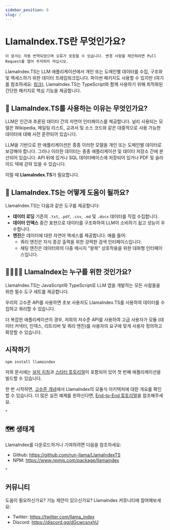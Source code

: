 ```yaml
---
sidebar_position: 0
slug: /
---
```


# LlamaIndex.TS란 무엇인가요?

`이 문서는 자동 번역되었으며 오류가 포함될 수 있습니다. 변경 사항을 제안하려면 Pull Request를 열어 주저하지 마십시오.`

LlamaIndex.TS는 LLM 애플리케이션에서 개인 또는 도메인별 데이터를 수집, 구조화 및 액세스하기 위한 데이터 프레임워크입니다. 파이썬 패키지도 사용할 수 있지만 (여기를 참조하세요: [링크](https://docs.llamaindex.ai/en/stable/)), LlamaIndex.TS는 TypeScript와 함께 사용하기 위해 최적화된 간단한 패키지로 핵심 기능을 제공합니다.

## 🚀 LlamaIndex.TS를 사용하는 이유는 무엇인가요?

LLM은 인간과 추론된 데이터 간의 자연어 인터페이스를 제공합니다. 널리 사용되는 모델은 Wikipedia, 메일링 리스트, 교과서 및 소스 코드와 같은 대중적으로 사용 가능한 데이터에 대해 사전 훈련되어 있습니다.

LLM을 기반으로 한 애플리케이션은 종종 이러한 모델을 개인 또는 도메인별 데이터로 보강해야 합니다. 그러나 이러한 데이터는 종종 애플리케이션 및 데이터 저장소 간에 분산되어 있습니다. API 뒤에 있거나 SQL 데이터베이스에 저장되어 있거나 PDF 및 슬라이드 덱에 갇혀 있을 수 있습니다.

이럴 때 **LlamaIndex.TS**가 필요합니다.

## 🦙 LlamaIndex.TS는 어떻게 도움이 될까요?

LlamaIndex.TS는 다음과 같은 도구를 제공합니다:

- **데이터 로딩** 기존의 `.txt`, `.pdf`, `.csv`, `.md` 및 `.docx` 데이터를 직접 수집합니다.
- **데이터 인덱스** 중간 표현으로 데이터를 구조화하여 LLM이 소비하기 쉽고 성능이 우수합니다.
- **엔진**은 데이터에 대한 자연어 액세스를 제공합니다. 예를 들어:
  - 쿼리 엔진은 지식 증강 출력을 위한 강력한 검색 인터페이스입니다.
  - 채팅 엔진은 데이터와의 다중 메시지 "왕복" 상호작용을 위한 대화형 인터페이스입니다.

## 👨‍👩‍👧‍👦 LlamaIndex는 누구를 위한 것인가요?

LlamaIndex.TS는 JavaScript와 TypeScript로 LLM 앱을 개발하는 모든 사람들을 위한 필수 도구 세트를 제공합니다.

우리의 고수준 API를 사용하면 초보 사용자도 LlamaIndex.TS를 사용하여 데이터를 수집하고 쿼리할 수 있습니다.

더 복잡한 애플리케이션의 경우, 저희의 저수준 API를 사용하여 고급 사용자가 모듈 (데이터 커넥터, 인덱스, 리트리버 및 쿼리 엔진)를 사용자의 요구에 맞게 사용자 정의하고 확장할 수 있습니다.

## 시작하기

`npm install llamaindex`

저희 문서에는 [설치 지침](./installation.mdx)과 [스타터 튜토리얼](./starter.md)이 포함되어 있어 첫 번째 애플리케이션을 빌드할 수 있습니다.

한 번 시작하면, [고수준 개념](./concepts.md)에서 LlamaIndex의 모듈식 아키텍처에 대한 개요를 확인할 수 있습니다. 더 많은 실전 예제를 원하신다면, [End-to-End 튜토리얼](./end_to_end.md)을 참조해주세요.

"

## 🗺️ 생태계

LlamaIndex를 다운로드하거나 기여하려면 다음을 참조하세요:

- Github: https://github.com/run-llama/LlamaIndexTS
- NPM: https://www.npmjs.com/package/llamaindex

"

## 커뮤니티

도움이 필요하신가요? 기능 제안이 있으신가요? LlamaIndex 커뮤니티에 참여해보세요:

- Twitter: https://twitter.com/llama_index
- Discord: https://discord.gg/dGcwcsnxhU
